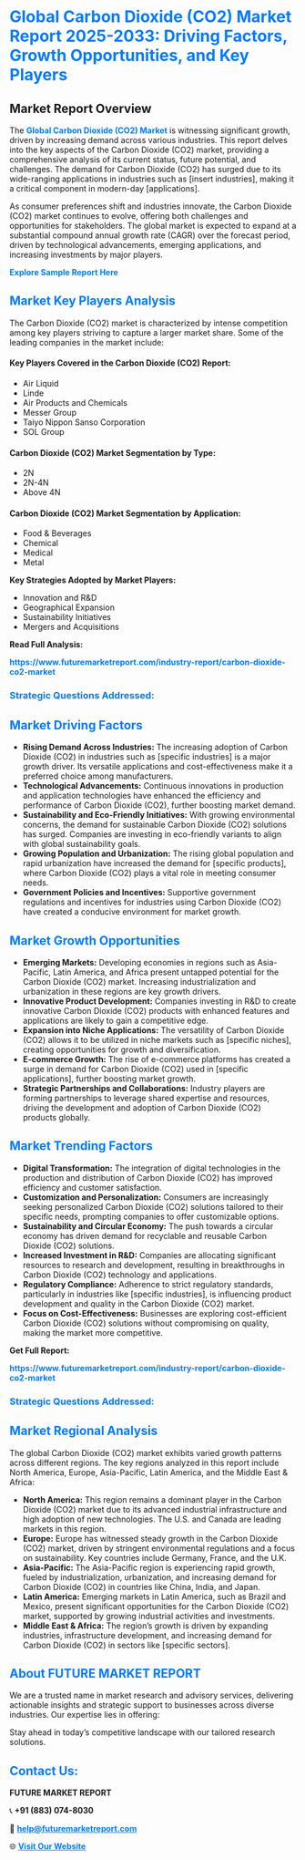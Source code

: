 <h1 style="color: #007BFF;">Global Carbon Dioxide (CO2) Market Report 2025-2033: Driving Factors, Growth Opportunities, and Key Players</h1>

<section id="overview">
<h2>Market Report Overview</h2>
<p>The <a href="https://www.futuremarketreport.com/industry-report/carbon-dioxide-co2-market" style="color: #007BFF; text-decoration: none;"><strong>Global Carbon Dioxide (CO2) Market</strong></a> is witnessing significant growth, driven by increasing demand across various industries. This report delves into the key aspects of the Carbon Dioxide (CO2) market, providing a comprehensive analysis of its current status, future potential, and challenges. The demand for Carbon Dioxide (CO2) has surged due to its wide-ranging applications in industries such as [insert industries], making it a critical component in modern-day [applications].</p>
<p>As consumer preferences shift and industries innovate, the Carbon Dioxide (CO2) market continues to evolve, offering both challenges and opportunities for stakeholders. The global market is expected to expand at a substantial compound annual growth rate (CAGR) over the forecast period, driven by technological advancements, emerging applications, and increasing investments by major players.</p>
</section>

<section id="overview">
<p><a href="https://www.futuremarketreport.com/request-sample/reportId=28643" style="color: #007BFF; text-decoration: none;"><strong>Explore Sample Report Here</strong></a></p>
</section>

<section id="key-players">
<h2 style="color: #007BFF;">Market Key Players Analysis</h2>
<p>The Carbon Dioxide (CO2) market is characterized by intense competition among key players striving to capture a larger market share. Some of the leading companies in the market include:</p>
<h4>Key Players Covered in the Carbon Dioxide (CO2) Report:</h4>
<ul><li>Air Liquid</li><li>Linde</li><li>Air Products and Chemicals</li><li>Messer Group</li><li>Taiyo Nippon Sanso Corporation</li><li>SOL Group</li></ul>
<h4>Carbon Dioxide (CO2) Market Segmentation by Type:</h4>
<ul><li>2N</li><li>2N-4N</li><li>Above 4N</li></ul>

<h4>Carbon Dioxide (CO2) Market Segmentation by Application:</h4>
<ul><li>Food &amp; Beverages</li><li>Chemical</li><li>Medical</li><li>Metal</li></ul>
<p><strong>Key Strategies Adopted by Market Players:</strong></p>
<ul>
<li>Innovation and R&D</li>
<li>Geographical Expansion</li>
<li>Sustainability Initiatives</li>
<li>Mergers and Acquisitions</li>
</ul>
</section>

<section>
<p><strong>Read Full Analysis: </strong></p><a href="https://www.futuremarketreport.com/industry-report/carbon-dioxide-co2-market" style="color: #007BFF; text-decoration: none;"><strong>https://www.futuremarketreport.com/industry-report/carbon-dioxide-co2-market</strong></a>
<h3 style="color: #007BFF;">Strategic Questions Addressed:</h3>
</section>

<section id="driving-factors">
<h2 style="color: #007BFF;">Market Driving Factors</h2>
<ul>
<li><strong>Rising Demand Across Industries:</strong> The increasing adoption of Carbon Dioxide (CO2) in industries such as [specific industries] is a major growth driver. Its versatile applications and cost-effectiveness make it a preferred choice among manufacturers.</li>
<li><strong>Technological Advancements:</strong> Continuous innovations in production and application technologies have enhanced the efficiency and performance of Carbon Dioxide (CO2), further boosting market demand.</li>
<li><strong>Sustainability and Eco-Friendly Initiatives:</strong> With growing environmental concerns, the demand for sustainable Carbon Dioxide (CO2) solutions has surged. Companies are investing in eco-friendly variants to align with global sustainability goals.</li>
<li><strong>Growing Population and Urbanization:</strong> The rising global population and rapid urbanization have increased the demand for [specific products], where Carbon Dioxide (CO2) plays a vital role in meeting consumer needs.</li>
<li><strong>Government Policies and Incentives:</strong> Supportive government regulations and incentives for industries using Carbon Dioxide (CO2) have created a conducive environment for market growth.</li>
</ul>
</section>

<section id="growth-opportunities">
<h2 style="color: #007BFF;">Market Growth Opportunities</h2>
<ul>
<li><strong>Emerging Markets:</strong> Developing economies in regions such as Asia-Pacific, Latin America, and Africa present untapped potential for the Carbon Dioxide (CO2) market. Increasing industrialization and urbanization in these regions are key growth drivers.</li>
<li><strong>Innovative Product Development:</strong> Companies investing in R&D to create innovative Carbon Dioxide (CO2) products with enhanced features and applications are likely to gain a competitive edge.</li>
<li><strong>Expansion into Niche Applications:</strong> The versatility of Carbon Dioxide (CO2) allows it to be utilized in niche markets such as [specific niches], creating opportunities for growth and diversification.</li>
<li><strong>E-commerce Growth:</strong> The rise of e-commerce platforms has created a surge in demand for Carbon Dioxide (CO2) used in [specific applications], further boosting market growth.</li>
<li><strong>Strategic Partnerships and Collaborations:</strong> Industry players are forming partnerships to leverage shared expertise and resources, driving the development and adoption of Carbon Dioxide (CO2) products globally.</li>
</ul>
</section>

<section id="trending-factors">
<h2 style="color: #007BFF;">Market Trending Factors</h2>
<ul>
<li><strong>Digital Transformation:</strong> The integration of digital technologies in the production and distribution of Carbon Dioxide (CO2) has improved efficiency and customer satisfaction.</li>
<li><strong>Customization and Personalization:</strong> Consumers are increasingly seeking personalized Carbon Dioxide (CO2) solutions tailored to their specific needs, prompting companies to offer customizable options.</li>
<li><strong>Sustainability and Circular Economy:</strong> The push towards a circular economy has driven demand for recyclable and reusable Carbon Dioxide (CO2) solutions.</li>
<li><strong>Increased Investment in R&D:</strong> Companies are allocating significant resources to research and development, resulting in breakthroughs in Carbon Dioxide (CO2) technology and applications.</li>
<li><strong>Regulatory Compliance:</strong> Adherence to strict regulatory standards, particularly in industries like [specific industries], is influencing product development and quality in the Carbon Dioxide (CO2) market.</li>
<li><strong>Focus on Cost-Effectiveness:</strong> Businesses are exploring cost-efficient Carbon Dioxide (CO2) solutions without compromising on quality, making the market more competitive.</li>
</ul>
</section>

<section>
<p><strong>Get Full Report: </strong></p><a href="https://www.futuremarketreport.com/industry-report/carbon-dioxide-co2-market" style="color: #007BFF; text-decoration: none;"><strong>https://www.futuremarketreport.com/industry-report/carbon-dioxide-co2-market</strong></a>
<h3 style="color: #007BFF;">Strategic Questions Addressed:</h3>
</section>


<section id="regional-analysis">
<h2 style="color: #007BFF;">Market Regional Analysis</h2>
<p>The global Carbon Dioxide (CO2) market exhibits varied growth patterns across different regions. The key regions analyzed in this report include North America, Europe, Asia-Pacific, Latin America, and the Middle East & Africa:</p>
<ul>
<li><strong>North America:</strong> This region remains a dominant player in the Carbon Dioxide (CO2) market due to its advanced industrial infrastructure and high adoption of new technologies. The U.S. and Canada are leading markets in this region.</li>
<li><strong>Europe:</strong> Europe has witnessed steady growth in the Carbon Dioxide (CO2) market, driven by stringent environmental regulations and a focus on sustainability. Key countries include Germany, France, and the U.K.</li>
<li><strong>Asia-Pacific:</strong> The Asia-Pacific region is experiencing rapid growth, fueled by industrialization, urbanization, and increasing demand for Carbon Dioxide (CO2) in countries like China, India, and Japan.</li>
<li><strong>Latin America:</strong> Emerging markets in Latin America, such as Brazil and Mexico, present significant opportunities for the Carbon Dioxide (CO2) market, supported by growing industrial activities and investments.</li>
<li><strong>Middle East & Africa:</strong> The region’s growth is driven by expanding industries, infrastructure development, and increasing demand for Carbon Dioxide (CO2) in sectors like [specific sectors].</li>
</ul>
</section>

<footer>
<h2 style="color: #007BFF;">About FUTURE MARKET REPORT</h2>
<p>We are a trusted name in market research and advisory services, delivering actionable insights and strategic support to businesses across diverse industries. Our expertise lies in offering:</p>

<p>Stay ahead in today’s competitive landscape with our tailored research solutions.</p>

<h2 style="color: #007BFF;">Contact Us:</h2>
<p><strong>FUTURE MARKET REPORT</strong></p>
<p>📞 <strong>+91 (883) 074-8030</strong></p>
<p>📧 <strong><a href="mailto:help@futuremarketreport.com" style="color: #007BFF;">help@futuremarketreport.com</a></strong></p>
<p>🌐 <strong><a href="https://www.futuremarketreport.com/" style="color: #007BFF;">Visit Our Website</a></strong></p>
</footer>